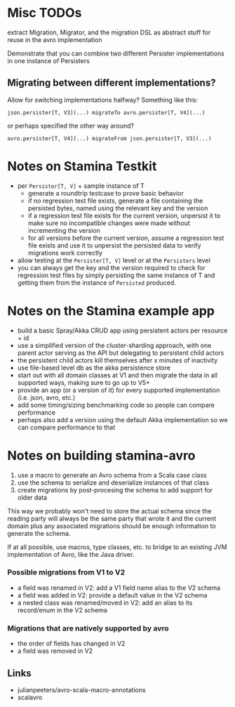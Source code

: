 
# Misc TODOs

extract Migration, Migrator, and the migration DSL as abstract stuff for reuse in the avro implementation

Demonstrate that you can combine two different Persister implementations
in one instance of Persisters

## Migrating between different implementations?
Allow for switching implementations halfway? Something like this:

    json.persister[T, V3](...) migrateTo avro.persister[T, V4](...)

or perhaps specified the other way around?

    avro.persister[T, V4](...) migrateFrom json.persister[T, V3](...)


# Notes on Stamina Testkit

- per `Persister[T, V]` + sample instance of T
    + generate a roundtrip testcase to prove basic behavior
    + if no regression test file exists, generate a file containing the persisted bytes, named using the relevant key and the version
    + if a regression test file exists for the current version, unpersist it to make sure no incompatible changes were made without incrementing the version
    + for all versions before the current version, assume a regression test file exists and use it to unpersist the persisted data to verify migrations work correctly
- allow testing at the `Persister[T, V]` level or at the `Persisters` level
- you can always get the key and the version required to check for regression test files by simply persisting the same instance of T and getting them from the instance of `Persisted` produced.


# Notes on the Stamina example app

- build a basic Spray/Akka CRUD app using persistent actors per resource + id
- use a simplified version of the cluster-sharding approach, with one parent actor serving as the API but delegating to persistent child actors
- the persistent child actors kill themselves after x minutes of inactivity
- use file-based level db as the akka persistence store
- start out with all domain classes at V1 and then migrate the data in all supported ways, making sure to go up to V5+
- provide an app (or a version of it) for every supported implementation (i.e. json, avro, etc.)
- add some timing/sizing benchmarking code so people can compare performance
- perhaps also add a version using the default Akka implementation so we can compare performance to that


# Notes on building stamina-avro

1. use a macro to generate an Avro schema from a Scala case class
2. use the schema to serialize and deserialize instances of that class
3. create migrations by post-procesing the schema to add support for older data

This way we probably won't need to store the actual schema since the reading party will always be the same party that wrote it and the current domain plus any associated migrations should be enough information to generate the schema.

If at all possible, use macros, type classes, etc. to bridge to an existing JVM implementation of Avro, like the Java driver.

### Possible migrations from V1 to V2

- a field was renamed in V2: add a V1 field name alias to the V2 schema
- a field was added in V2: provide a default value in the V2 schema
- a nested class was renamed/moved in V2: add an alias to its record/enum in the V2 schema

### Migrations that are natively supported by avro

- the order of fields has changed in V2
- a field was removed in V2

## Links

- julianpeeters/avro-scala-macro-annotations
- scalavro


